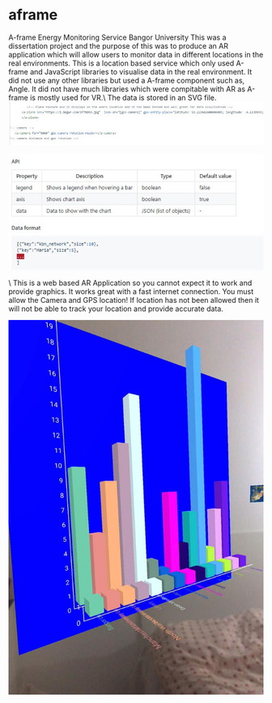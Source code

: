 # aframe
A-frame Energy Monitoring Service Bangor University 
This was a dissertation project and the purpose of this was to produce an AR application which will allow users to monitor data in different locations in the real environments. 
This is a location based service which only used A-frame and JavaScript libraries to visualise data in the real environment. 
It did not use any other libraries but used a A-frame component such as, Angle. 
It did not have much libraries which were compitable with AR as A-frame is mostly used for VR.\\ The data is stored in an SVG file. 
![This image is used to show how data driven objects display in real life](./location.jpg)



![This image is used to show how data is stored in a Graph](./API.jpg)

\\
This is a web based AR Application so you cannot expect it to work and provide graphics. It works great with a fast internet connection. 
You must allow the Camera and GPS location! If location has not been allowed then it will not be able to track your location and provide accurate data. 


![This image is used to show a complete product in the real environment](./chart.jpg) 
